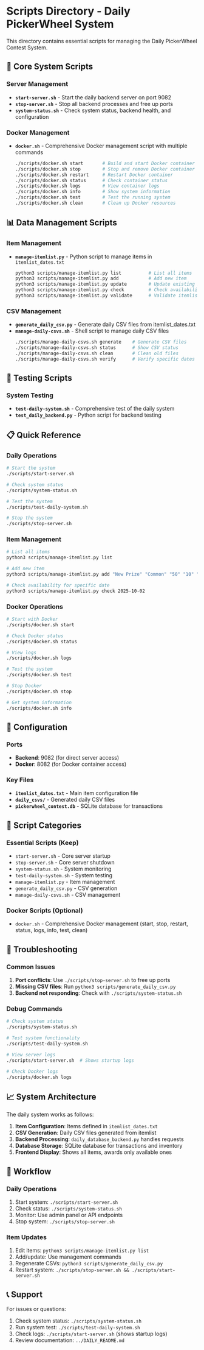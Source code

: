 # Scripts Directory - Daily PickerWheel System

This directory contains essential scripts for managing the Daily PickerWheel Contest System.

## 🚀 Core System Scripts

### Server Management
- **`start-server.sh`** - Start the daily backend server on port 9082
- **`stop-server.sh`** - Stop all backend processes and free up ports
- **`system-status.sh`** - Check system status, backend health, and configuration

### Docker Management
- **`docker.sh`** - Comprehensive Docker management script with multiple commands
  ```bash
  ./scripts/docker.sh start       # Build and start Docker container
  ./scripts/docker.sh stop        # Stop and remove Docker container
  ./scripts/docker.sh restart     # Restart Docker container
  ./scripts/docker.sh status      # Check container status
  ./scripts/docker.sh logs        # View container logs
  ./scripts/docker.sh info        # Show system information
  ./scripts/docker.sh test        # Test the running system
  ./scripts/docker.sh clean       # Clean up Docker resources
  ```

## 📊 Data Management Scripts

### Item Management
- **`manage-itemlist.py`** - Python script to manage items in `itemlist_dates.txt`
  ```bash
  python3 scripts/manage-itemlist.py list          # List all items
  python3 scripts/manage-itemlist.py add           # Add new item
  python3 scripts/manage-itemlist.py update        # Update existing item
  python3 scripts/manage-itemlist.py check         # Check availability
  python3 scripts/manage-itemlist.py validate      # Validate itemlist
  ```

### CSV Management
- **`generate_daily_csv.py`** - Generate daily CSV files from itemlist_dates.txt
- **`manage-daily-csvs.sh`** - Shell script to manage daily CSV files
  ```bash
  ./scripts/manage-daily-csvs.sh generate    # Generate CSV files
  ./scripts/manage-daily-csvs.sh status      # Show CSV status
  ./scripts/manage-daily-csvs.sh clean       # Clean old files
  ./scripts/manage-daily-csvs.sh verify      # Verify specific dates
  ```

## 🧪 Testing Scripts

### System Testing
- **`test-daily-system.sh`** - Comprehensive test of the daily system
- **`test_daily_backend.py`** - Python script for backend testing

## 📋 Quick Reference

### Daily Operations
```bash
# Start the system
./scripts/start-server.sh

# Check system status
./scripts/system-status.sh

# Test the system
./scripts/test-daily-system.sh

# Stop the system
./scripts/stop-server.sh
```

### Item Management
```bash
# List all items
python3 scripts/manage-itemlist.py list

# Add new item
python3 scripts/manage-itemlist.py add "New Prize" "Common" "50" "10" "*"

# Check availability for specific date
python3 scripts/manage-itemlist.py check 2025-10-02
```

### Docker Operations
```bash
# Start with Docker
./scripts/docker.sh start

# Check Docker status
./scripts/docker.sh status

# View logs
./scripts/docker.sh logs

# Test the system
./scripts/docker.sh test

# Stop Docker
./scripts/docker.sh stop

# Get system information
./scripts/docker.sh info
```

## 🔧 Configuration

### Ports
- **Backend**: 9082 (for direct server access)
- **Docker**: 8082 (for Docker container access)

### Key Files
- **`itemlist_dates.txt`** - Main item configuration file
- **`daily_csvs/`** - Generated daily CSV files
- **`pickerwheel_contest.db`** - SQLite database for transactions

## 📝 Script Categories

### Essential Scripts (Keep)
- `start-server.sh` - Core server startup
- `stop-server.sh` - Core server shutdown
- `system-status.sh` - System monitoring
- `test-daily-system.sh` - System testing
- `manage-itemlist.py` - Item management
- `generate_daily_csv.py` - CSV generation
- `manage-daily-csvs.sh` - CSV management

### Docker Scripts (Optional)
- `docker.sh` - Comprehensive Docker management (start, stop, restart, status, logs, info, test, clean)

## 🚨 Troubleshooting

### Common Issues
1. **Port conflicts**: Use `./scripts/stop-server.sh` to free up ports
2. **Missing CSV files**: Run `python3 scripts/generate_daily_csv.py`
3. **Backend not responding**: Check with `./scripts/system-status.sh`

### Debug Commands
```bash
# Check system status
./scripts/system-status.sh

# Test system functionality
./scripts/test-daily-system.sh

# View server logs
./scripts/start-server.sh  # Shows startup logs

# Check Docker logs
./scripts/docker.sh logs
```

## 📈 System Architecture

The daily system works as follows:

1. **Item Configuration**: Items defined in `itemlist_dates.txt`
2. **CSV Generation**: Daily CSV files generated from itemlist
3. **Backend Processing**: `daily_database_backend.py` handles requests
4. **Database Storage**: SQLite database for transactions and inventory
5. **Frontend Display**: Shows all items, awards only available ones

## 🔄 Workflow

### Daily Operations
1. Start system: `./scripts/start-server.sh`
2. Check status: `./scripts/system-status.sh`
3. Monitor: Use admin panel or API endpoints
4. Stop system: `./scripts/stop-server.sh`

### Item Updates
1. Edit items: `python3 scripts/manage-itemlist.py list`
2. Add/update: Use management commands
3. Regenerate CSVs: `python3 scripts/generate_daily_csv.py`
4. Restart system: `./scripts/stop-server.sh && ./scripts/start-server.sh`

## 📞 Support

For issues or questions:
1. Check system status: `./scripts/system-status.sh`
2. Run system test: `./scripts/test-daily-system.sh`
3. Check logs: `./scripts/start-server.sh` (shows startup logs)
4. Review documentation: `../DAILY_README.md`